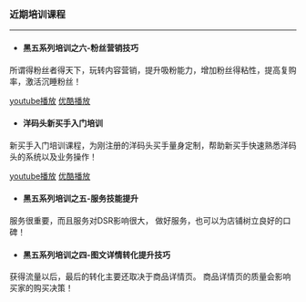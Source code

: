 ### 近期培训课程

---

* #### 黑五系列培训之六-粉丝营销技巧

所谓得粉丝者得天下，玩转内容营销，提升吸粉能力，增加粉丝得粘性，提高复购率，激活沉睡粉丝！

[youtube播放](https://youtu.be/qAjU-YfLU1w "youtube播放")  [优酷播放](http://v.youku.com/v_show/id_XMTc2NTIwMDQ5Ng==.html "优酷播放")

* #### 洋码头新买手入门培训

新买手入门培训课程，为刚注册的洋码头买手量身定制，帮助新买手快速熟悉洋码头的系统以及业务操作！

[youtube播放](https://youtu.be/DzgWiLuI0CI)  [优酷播放](http://v.youku.com/v_show/id_XMTc0MjA4MTc2MA==.html)

* #### 黑五系列培训之五-服务技能提升

服务很重要，而且服务对DSR影响很大， 做好服务，也可以为店铺树立良好的口碑！



* #### 黑五系列培训之四-图文详情转化提升技巧

获得流量以后，最后的转化主要还取决于商品详情页。 商品详情页的质量会影响买家的购买决策！

